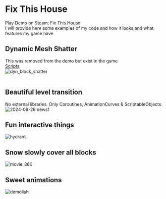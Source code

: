 # Fix This House
Play Demo on Steam: [Fix This House](https://store.steampowered.com/app/2996860/Fix_This_House/)<br>
I will provide here some examples of my code and how it looks and what features my game have<br>

## Dynamic Mesh Shatter 
This was removed from the demo but exist in the game<br>
[Scripts](https://github.com/MajestyCorp/FixThisHouse/tree/main/DynamicShatterMesh)<br>
![dyn_block_shatter](https://github.com/user-attachments/assets/2b1132b8-bcd8-4a0a-ba6a-78ca0fef20e0)<br><br>

## Beautiful level transition
No external libraries. Only Coroutines, AnimationCurves & ScriptableObjects<br>
![2024-09-26 news1](https://github.com/user-attachments/assets/1c13de14-2a55-4422-ae91-6cb19cb0c882)

## Fun interactive things
![hydrant](https://github.com/user-attachments/assets/5f36e4d1-4c08-45d8-9a69-2c193435527d)

## Snow slowly cover all blocks
![movie_360](https://github.com/user-attachments/assets/1aa45b98-d7c6-4962-b0ec-a730746440d5)

## Sweet animations
![demolish](https://github.com/user-attachments/assets/e294502d-80c3-43b2-a459-4506702cfb5e)
